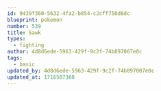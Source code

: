 ```yaml
---
id: 9439f360-5632-4fa2-b854-c2cff750d8dc
blueprint: pokemon
number: 539
title: Sawk
types:
  - fighting
author: 4d8d6ede-5963-429f-9c2f-74b897007e0c
tags:
  - basic
updated_by: 4d8d6ede-5963-429f-9c2f-74b897007e0c
updated_at: 1716507368
---
```

